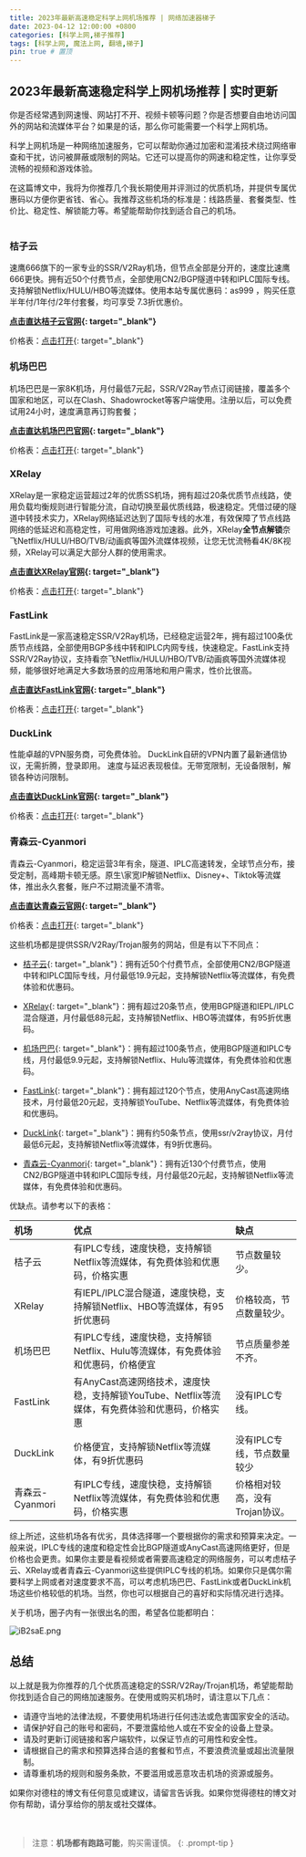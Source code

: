 ```yaml
---
title: 2023年最新高速稳定科学上网机场推荐 | 网络加速器梯子
date: 2023-04-12 12:00:00 +0800
categories: [科学上网,梯子推荐]
tags: [科学上网, 魔法上网, 翻墙,梯子]
pin: true # 置顶
---
```

## 2023年最新高速稳定科学上网机场推荐 | 实时更新

你是否经常遇到网速慢、网站打不开、视频卡顿等问题？你是否想要自由地访问国外的网站和流媒体平台？如果是的话，那么你可能需要一个科学上网机场。

科学上网机场是一种网络加速服务，它可以帮助你通过加密和混淆技术绕过网络审查和干扰，访问被屏蔽或限制的网站。它还可以提高你的网速和稳定性，让你享受流畅的视频和游戏体验。

在这篇博文中，我将为你推荐几个我长期使用并评测过的优质机场，并提供专属优惠码以方便你更省钱、省心。我推荐这些机场的标准是：线路质量、套餐类型、性价比、稳定性、解锁能力等。希望能帮助你找到适合自己的机场。
<br/>
<br/>


### 桔子云

速鹰666旗下的一家专业的SSR/V2Ray机场，但节点全部是分开的，速度比速鹰666更快。拥有近50个付费节点，全部使用CN2/BGP隧道中转和IPLC国际专线。支持解锁Netflix/HULU/HBO等流媒体。使用本站专属优惠码：as999 ，购买任意半年付/1年付/2年付套餐，均可享受 7.3折优惠价。

**[点击直达桔子云官网](https://juzi27.com/auth/register?code=jQab){: target="_blank"}**

价格表：[点击打开](https://i.328888.xyz/2023/04/12/iBjOSz.jpeg){: target="_blank"}

### 机场巴巴

机场巴巴是一家8K机场，月付最低7元起，SSR/V2Ray节点订阅链接，覆盖多个国家和地区，可以在Clash、Shadowrocket等客户端使用。注册以后，可以免费试用24小时，速度满意再订购套餐；

**[点击直达机场巴巴官网](https://www.ckcloud.cc/#/register?code=DS5DLTxi){: target="_blank"}**

价格表：[点击打开](https://i.328888.xyz/2023/04/12/iBjjVw.jpeg){: target="_blank"}

### XRelay

XRelay是一家稳定运营超过2年的优质SS机场，拥有超过20条优质节点线路，使用负载均衡规则进行智能分流，自动切换至最优质线路，极速稳定。凭借过硬的隧道中转技术实力，XRelay网络延迟达到了国际专线的水准，有效保障了节点线路网络的低延迟和高稳定性，可用做网络游戏加速器。此外，XRelay**全节点解锁**奈飞Netflix/HULU/HBO/TVB/动画疯等国外流媒体视频，让您无忧流畅看4K/8K视频，XRelay可以满足大部分人群的使用需求。

**[点击直达XRelay官网](https://isseys.net/#/register?code=LIE3Pyo2){: target="_blank"}**

价格表：[点击打开](https://i.328888.xyz/2023/04/12/iBj8ba.jpeg){: target="_blank"}



### FastLink

FastLink是一家高速稳定SSR/V2Ray机场，已经稳定运营2年，拥有超过100条优质节点线路，全部使用BGP多线中转和IPLC内网专线，快速稳定。FastLink支持SSR/V2Ray协议，支持看奈飞Netflix/HULU/HBO/TVB/动画疯等国外流媒体视频，能够很好地满足大多数场景的应用落地和用户需求，性价比很高。

**[点击直达FastLink官网](https://v02.fl-aff.com/auth/register?code=smeV){: target="_blank"}**

价格表：[点击打开](https://i.328888.xyz/2023/04/11/iBDscL.jpeg){: target="_blank"}

### DuckLink
性能卓越的VPN服务商，可免费体验。
DuckLink自研的VPN内置了最新通信协议，无需折腾，登录即用。
速度与延迟表现极佳。无带宽限制，无设备限制，解锁各种访问限制。

**[点击直达DuckLink官网](https://www.ducklink.net/#/register?code=VYWGUSzS){: target="_blank"}**

价格表：[点击打开](https://i.328888.xyz/2023/04/11/iBUXHy.jpeg){: target="_blank"}

### 青森云-Cyanmori
青森云-Cyanmori，稳定运营3年有余，隧道、IPLC高速转发，全球节点分布，接受定制，高峰期卡顿无感。原生\家宽IP解锁Netflix、Disney+、Tiktok等流媒体，推出永久套餐，账户不过期流量不清零。

**[点击直达青森云官网](https://cccc.gg/auth/register?code=LmMm){: target="_blank"}**

价格表：[点击打开](https://i.328888.xyz/2023/04/11/iBUgE5.jpeg){: target="_blank"}



这些机场都是提供SSR/V2Ray/Trojan服务的网站，但是有以下不同点：

- [桔子云](https://juzi69.com/auth/register?code=jQab){: target="_blank"}：拥有近50个付费节点，全部使用CN2/BGP隧道中转和IPLC国际专线，月付最低19.9元起，支持解锁Netflix等流媒体，有免费体验和优惠码。

- [XRelay](https://isseys.net/#/register?code=LIE3Pyo2){: target="_blank"}：拥有超过20条节点，使用BGP隧道和IEPL/IPLC混合隧道，月付最低88元起，支持解锁Netflix、HBO等流媒体，有95折优惠码。

- [机场巴巴](https://www.ckcloud.cc/#/register?code=DS5DLTxi){: target="_blank"}：拥有超过100条节点，使用BGP隧道和IPLC专线，月付最低9.9元起，支持解锁Netflix、Hulu等流媒体，有免费体验和优惠码。

- [FastLink](https://v02.fl-aff.com/auth/register?code=smeV){: target="_blank"}：拥有超过120个节点，使用AnyCast高速网络技术，月付最低20元起，支持解锁YouTube、Netflix等流媒体，有免费体验和优惠码。

- [DuckLink](https://www.ducklink.net/#/register?code=VYWGUSzS){: target="_blank"}：拥有约50条节点，使用ssr/v2ray协议，月付最低6元起，支持解锁Netflix等流媒体，有9折优惠码。

- [青森云-Cyanmori](https://cccc.gg/auth/register?code=LmMm){: target="_blank"}：拥有近130个付费节点，使用CN2/BGP隧道中转和IPLC国际专线，月付最低20元起，支持解锁Netflix等流媒体，有免费体验和优惠码。

优缺点。请参考以下的表格：

| 机场            | 优点                                                         | 缺点                           |
| :-------------- | :----------------------------------------------------------- | :----------------------------- |
| 桔子云          | 有IPLC专线，速度快稳，支持解锁Netflix等流媒体，有免费体验和优惠码，价格实惠 | 节点数量较少。                 |
| XRelay          | 有IEPL/IPLC混合隧道，速度快稳，支持解锁Netflix、HBO等流媒体，有95折优惠码 | 价格较高，节点数量较少。       |
| 机场巴巴        | 有IPLC专线，速度快稳，支持解锁Netflix、Hulu等流媒体，有免费体验和优惠码，价格便宜 | 节点质量参差不齐。             |
| FastLink        | 有AnyCast高速网络技术，速度快稳，支持解锁YouTube、Netflix等流媒体，有免费体验和优惠码，价格实惠 | 没有IPLC专线。                 |
| DuckLink        | 价格便宜，支持解锁Netflix等流媒体，有9折优惠码               | 没有IPLC专线，节点数量较少     |
| 青森云-Cyanmori | 有IPLC专线，速度快稳，支持解锁Netflix等流媒体，有免费体验和优惠码，价格实惠 | 价格相对较高，没有Trojan协议。 |

综上所述，这些机场各有优劣，具体选择哪一个要根据你的需求和预算来决定。一般来说，IPLC专线的速度和稳定性会比BGP隧道或AnyCast高速网络更好，但是价格也会更贵。如果你主要是看视频或者需要高速稳定的网络服务，可以考虑桔子云、XRelay或者青森云-Cyanmori这些提供IPLC专线的机场。如果你只是偶尔需要科学上网或者对速度要求不高，可以考虑机场巴巴、FastLink或者DuckLink机场这些价格较低的机场。当然，你也可以根据自己的喜好和实际情况进行选择。


关于机场，圈子内有一张很出名的图，希望各位能都明白：

![iB2saE.png](https://i.328888.xyz/2023/04/12/iB2saE.png)

## 总结

以上就是我为你推荐的几个优质高速稳定的SSR/V2Ray/Trojan机场，希望能帮助你找到适合自己的网络加速服务。在使用或购买机场时，请注意以下几点：

- 请遵守当地的法律法规，不要使用机场进行任何违法或危害国家安全的活动。
- 请保护好自己的账号和密码，不要泄露给他人或在不安全的设备上登录。
- 请及时更新订阅链接和客户端软件，以保证节点的可用性和安全性。
- 请根据自己的需求和预算选择合适的套餐和节点，不要浪费流量或超出流量限制。
- 请尊重机场的规则和服务条款，不要滥用或恶意攻击机场的资源或服务。

如果你对德柱的博文有任何意见或建议，请留言告诉我。如果你觉得德柱的博文对你有帮助，请分享给你的朋友或社交媒体。
<br/>
<br/>
<br/>

> 注意：**机场都有跑路可能**，购买需谨慎。
{: .prompt-tip }

